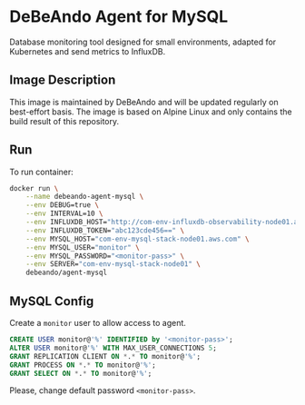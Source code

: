 # DeBeAndo Agent for MySQL

Database monitoring tool designed for small environments, adapted for Kubernetes and send metrics to InfluxDB.

## Image Description

This image is maintained by DeBeAndo and will be updated regularly on best-effort basis. The image is based on Alpine Linux and only contains the build result of this repository.

## Run

To run container:

```bash
docker run \
	--name debeando-agent-mysql \
	--env DEBUG=true \
	--env INTERVAL=10 \
	--env INFLUXDB_HOST="http://com-env-influxdb-observability-node01.aws.com" \
	--env INFLUXDB_TOKEN="abc123cde456==" \
	--env MYSQL_HOST="com-env-mysql-stack-node01.aws.com" \
	--env MYSQL_USER="monitor" \
	--env MYSQL_PASSWORD="<monitor-pass>" \
	--env SERVER="com-env-mysql-stack-node01" \
	debeando/agent-mysql
```

## MySQL Config

Create a `monitor` user to allow access to agent.

```sql
CREATE USER monitor@'%' IDENTIFIED by '<monitor-pass>';
ALTER USER monitor@'%' WITH MAX_USER_CONNECTIONS 5;
GRANT REPLICATION CLIENT ON *.* TO monitor@'%';
GRANT PROCESS ON *.* TO monitor@'%';
GRANT SELECT ON *.* TO monitor@'%';
```

Please, change default password `<monitor-pass>`.
